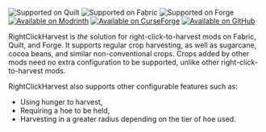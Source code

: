 ![Supported on Quilt](https://cdn.jsdelivr.net/npm/@intergrav/devins-badges@2/assets/cozy/supported/quilt_vector.svg)
![Supported on Fabric](https://cdn.jsdelivr.net/npm/@intergrav/devins-badges@2/assets/cozy/supported/fabric_vector.svg)
![Supported on Forge](https://cdn.jsdelivr.net/npm/@intergrav/devins-badges@2/assets/cozy/supported/forge_vector.svg)
[![Available on Modrinth](https://cdn.jsdelivr.net/npm/@intergrav/devins-badges@2/assets/cozy/available/modrinth_vector.svg)](https://modrinth.com/mod/rightclickharvest)
[![Available on CurseForge](https://cdn.jsdelivr.net/npm/@intergrav/devins-badges@2/assets/cozy/available/curseforge_vector.svg)](https://www.curseforge.com/minecraft/mc-mods/rightclickharvest)
[![Available on GitHub](https://cdn.jsdelivr.net/npm/@intergrav/devins-badges@2/assets/cozy/available/github_vector.svg)](https://github.com/JamCoreModding/right-click-harvest)

RightClickHarvest is _the_ solution for right-click-to-harvest mods on Fabric, Quilt, and Forge. It supports regular crop harvesting, as well as sugarcane, cocoa
beans, and similar non-conventional crops. Crops added by other mods need no
extra configuration to be supported, unlike other right-click-to-harvest mods.

RightClickHarvest also supports other configurable features such as:

- Using hunger to harvest,
- Requiring a hoe to be held,
- Harvesting in a greater radius depending on the tier of hoe used.
